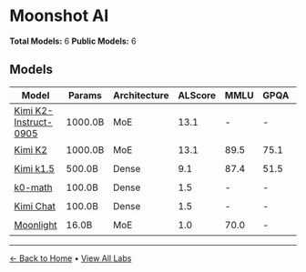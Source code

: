 # Moonshot AI

**Total Models:** 6
**Public Models:** 6

## Models

| Model | Params | Architecture | ALScore | MMLU | GPQA | Released | Status |
|-------|--------|--------------|---------|------|------|----------|--------|
| [Kimi K2-Instruct-0905](../models/moonshot-ai/kimi-k2-instruct-0905.md) | 1000.0B | MoE | 13.1 | - | - | Sep/2025 | 🟢 |
| [Kimi K2](../models/moonshot-ai/kimi-k2.md) | 1000.0B | MoE | 13.1 | 89.5 | 75.1 | Jul/2025 | 🟢 |
| [Kimi k1.5](../models/moonshot-ai/kimi-k15.md) | 500.0B | Dense | 9.1 | 87.4 | 51.5 | Jan/2025 | 🟢 |
| [k0-math](../models/moonshot-ai/k0-math.md) | 100.0B | Dense | 1.5 | - | - | Nov/2024 | 🟢 |
| [Kimi Chat](../models/moonshot-ai/kimi-chat.md) | 100.0B | Dense | 1.5 | - | - | Oct/2023 | 🟢 |
| [Moonlight](../models/moonshot-ai/moonlight.md) | 16.0B | MoE | 1.0 | 70.0 | - | Feb/2025 | 🟢 |

---

[← Back to Home](../README.md) • [View All Labs](../labs/)
